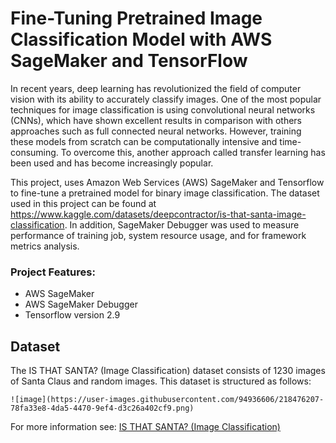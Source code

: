 # **Fine-Tuning Pretrained Image Classification Model with AWS SageMaker and TensorFlow**

In recent years, deep learning has revolutionized the field of computer vision with its ability to accurately classify images. One of the most popular techniques for image classification is using convolutional neural networks (CNNs), which have shown excellent results in comparison with others approaches such as full connected neural networks. However, training these models from scratch can be computationally intensive and time-consuming. To overcome this, another approach called transfer learning has been used and has become increasingly popular.

This project, uses Amazon Web Services (AWS) SageMaker and Tensorflow to fine-tune a pretrained model for binary image classification. The dataset used in this project can be found at https://www.kaggle.com/datasets/deepcontractor/is-that-santa-image-classification. In addition, SageMaker Debugger was used to measure performance of training job, system resource usage, and for framework metrics analysis.


### Project Features:

- AWS SageMaker
- AWS SageMaker Debugger
- Tensorflow version 2.9

## Dataset

The IS THAT SANTA? (Image Classification) dataset consists of 1230 images of Santa Claus and random images. This dataset is structured as follows:

``` 
![image](https://user-images.githubusercontent.com/94936606/218476207-78fa33e8-4da5-4470-9ef4-d3c26a402cf9.png)
```

For more information see: [IS THAT SANTA? (Image Classification)](https://www.kaggle.com/datasets/deepcontractor/is-that-santa-image-classification)

